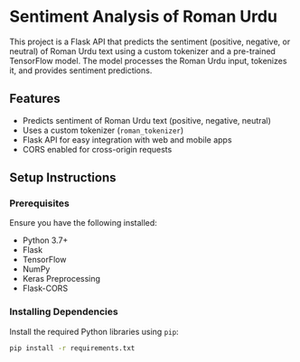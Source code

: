 # Sentiment Analysis of Roman Urdu

This project is a Flask API that predicts the sentiment (positive, negative, or neutral) of Roman Urdu text using a custom tokenizer and a pre-trained TensorFlow model. The model processes the Roman Urdu input, tokenizes it, and provides sentiment predictions.

## Features
- Predicts sentiment of Roman Urdu text (positive, negative, neutral)
- Uses a custom tokenizer (`roman_tokenizer`)
- Flask API for easy integration with web and mobile apps
- CORS enabled for cross-origin requests

## Setup Instructions

### Prerequisites
Ensure you have the following installed:
- Python 3.7+
- Flask
- TensorFlow
- NumPy
- Keras Preprocessing
- Flask-CORS

### Installing Dependencies
Install the required Python libraries using `pip`:

```bash
pip install -r requirements.txt
